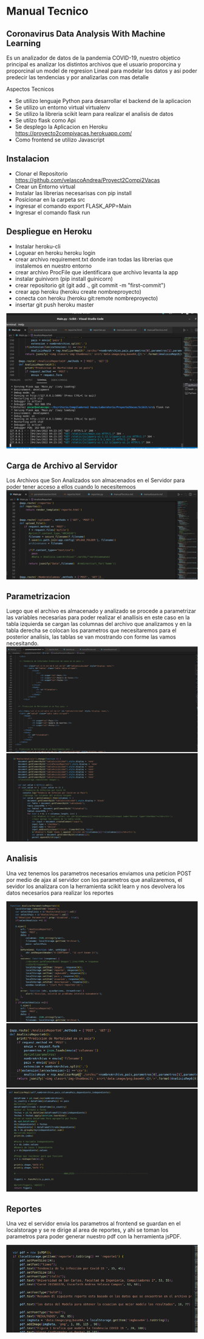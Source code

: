 # Manual Tecnico
## Coronavirus Data Analysis With Machine Learning

Es un analizador de datos de la pandemia COVID-19, nuestro objetico principal es analizar los distintos archivos que el usuario proporcina y proporcinal un model de regresion Lineal para modelar los datos y asi poder predecir las tendencias y por analizarlas con mas detalle

Aspectos Tecnicos
- Se utilizo lenguaje Python para desarrollar el backend de la aplicacion
- Se utilizo un entorno virtual virtualenv
- Se utilizo la libreria scikit learn para realizar el analisis de datos
- Se utilzo flask como Api 
- Se desplego la Aplicacion en Heroku https://proyecto2compivacas.herokuapp.com/
- Como frontend se utilizo Javascript

## Instalacion
- Clonar el Repositorio https://github.com/velascoAndrea/Proyect2Compi2Vacas
- Crear un Entorno virtual
- Instalar las librerias necesarisas con pip install
- Posicionar en la carpeta src
- ingresar el comando export FLASK_APP=Main
- Ingresar el comando flask run

## Despliegue en Heroku
- Instalar heroku-cli
- Loguear en heroku heroku login
- crear archivo requirement.txt donde iran todas las librerias que instalemos en nuestro entorno
- crear archivo ProcFile que identificara que archivo levanta la app
- instalar guinivorn (pip install guinicorn)
- crear repositorio git (git add ., git commit -m "first-commit")
- crear app heroku (heroku create nombreproyecto)
- conecta con heroku (heroku git:remote nombreproyecto)
- insertar git push heroku master

![instalacion](./images/images/terminal1.png)

## Carga de Archivo al Servidor
Los Archivos que Son Analizados son almacenados en el Servidor para poder tener acceso a ellos cuando lo necesitemoos
![Archivos](./images/images/upload.png)

## Parametrizacion
Luego que el archivo es almacenado y analizado se procede a parametrizar las variables necesarias para poder realizar el anallisis en este caso en la tabla izquierda se cargan las columnas del archivo que analizamos y en la tabla derecha se colocan los parametros que necesitaremos para el posterior analisis, las tablas se van mostrando con forme las vamos necesitando.
![Parametrizacion](./images/images/paramet1.png)
![Parametrizacion](./images/images/paramet2.png)

## Analisis
Una vez tenemos los parametros necesarios enviamos una peticion POST por medio de ajax al servidor con los parametros que analizaremos, el sevidor los analizara con la herramienta scikit learn y nos devolvera los datos necesarios para realizar los reportes

![Parametrizacion](./images/images/analisis1.png)
![Parametrizacion](./images/images/analisis2.png)
![Parametrizacion](./images/images/analisis3.png)

## Reportes
Una vez el servidor envia los parametros al frontend se guardan en el localstorage y se re dirige al area de reportes, y ahi se toman los parametros para poder generar nuestro pdf con la herramienta jsPDF.

![Parametrizacion](./images/images/pdf.png)
